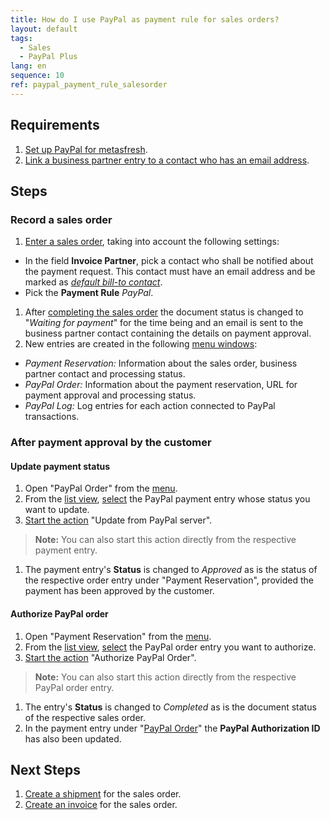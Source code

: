 ```yaml
---
title: How do I use PayPal as payment rule for sales orders?
layout: default
tags:
  - Sales
  - PayPal Plus
lang: en
sequence: 10
ref: paypal_payment_rule_salesorder
---
```


## Requirements
1. [Set up PayPal for metasfresh](PayPal_Plus_setup).
1. [Link a business partner entry to a contact who has an email address](Add_user_to_BPartner).

## Steps

### Record a sales order
1. [Enter a sales order](SalesOrder_recording), taking into account the following settings:
  - In the field **Invoice Partner**, pick a contact who shall be notified about the payment request. This contact must have an email address and be marked as [*default bill-to contact*](Add_user_to_BPartner).
  - Pick the **Payment Rule** *PayPal*.
1. After [completing the sales order](DocumentProcessingComplete) the document status is changed to "*Waiting for payment*" for the time being and an email is sent to the business partner contact containing the details on payment approval.
1. New entries are created in the following [menu windows](Menu):
  - *Payment Reservation:* Information about the sales order, business partner contact and processing status.
  - *PayPal Order:* Information about the payment reservation, URL for payment approval and processing status.
  - *PayPal Log:* Log entries for each action connected to PayPal transactions.

### After payment approval by the customer

#### Update payment status
1. Open "PayPal Order" from the [menu](Menu).
1. From the [list view](ViewModes#list-view), [select](RecordSelection) the PayPal payment entry whose status you want to update.
1. [Start the action](StartAction#actions-menu) "Update from PayPal server".
 >**Note:** You can also start this action directly from the respective payment entry.

1. The payment entry's **Status** is changed to *Approved* as is the status of the respective order entry under "Payment Reservation", provided the payment has been approved by the customer.

#### Authorize PayPal order
1. Open "Payment Reservation" from the [menu](Menu).
1. From the [list view](ViewModes#list-view), [select](RecordSelection) the PayPal order entry you want to authorize.
1. [Start the action](StartAction#actions-menu) "Authorize PayPal Order".
 >**Note:** You can also start this action directly from the respective PayPal order entry.

1. The entry's **Status** is changed to *Completed* as is the document status of the respective sales order.
1. In the payment entry under "[PayPal Order](Menu)" the **PayPal Authorization ID** has also been updated.

## Next Steps
1. [Create a shipment](Ship_SalesOrder) for the sales order.
1. [Create an invoice](Invoice_SalesOrder) for the sales order.
